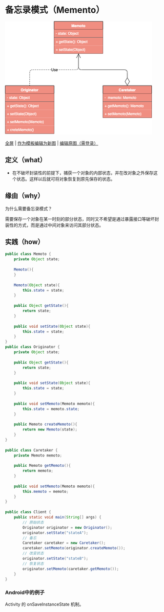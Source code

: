 # 备忘录模式（Memento）

![备忘录模式](https://raw.githubusercontent.com/CodePoem/VDesignPatterns/master/docs/drawio/Memento.png)

<a href = "https://www.draw.io/?lightbox=1#Uhttps://raw.githubusercontent.com/CodePoem/VDesignPatterns/master/docs/drawio/Memento.png">全屏</a> |
<a href = "https://www.draw.io/#Uhttps://raw.githubusercontent.com/CodePoem/VDesignPatterns/master/docs/drawio/Memento.png">作为模板编辑为新图</a> |
<a href = "https://www.draw.io/#HCodePoem/VDesignPatterns/master/docs/drawio/Memento.drawio">编辑原图（需登录）</a>

## 定义（what）

- 在不破坏封装性的前提下，捕获一个对象的内部状态，并在改对象之外保存这个状态。这样以后就可将对象恢复到原先保存的状态。

## 缘由（why）

为什么需要备忘录模式？

需要保存一个对象在某一时刻的部分状态，同时又不希望是通过暴露接口等破坏封装性的方式，而是通过中间对象来访问其部分状态。

## 实践（how）

```java
public class Memoto {
    private Object state;

    Memoto(){
    }

    Memoto(Object state){
        this.state = state;
    }

    public Object getState(){
        return state;
    }

    public void setState(Object state){
        this.state = state;
    }
}
public class Originator {
    private Object state;

    public Object getState(){
        return state;
    }

    public void setState(Object state){
        this.state = state;
    }

    public void setMemoto(Memoto memoto){
        this.state = memoto.state;
    }

    public Memoto createMemoto(){
        return new Memoto(state);
    }
}

public class Caretaker {
    private Memoto memoto;

    public Memoto getMemoto(){
        return memoto;
    }

    public void setMemoto(Memoto memoto){
        this.memoto = memoto;
    }
}

public class Client {
    public static void main(String[] args) {
        // 原始状态
        Originator originator = new Originator();
        originator.setState("stateA");
        // 备忘
        Caretaker caretaker = new Caretaker();
        caretaker.setMemoto(originator.createMemoto());
        // 改变状态
        originator.setState("stateB");
        // 恢复状态
        originator.setMemoto(caretaker.getMemoto());
    }
}
```

### Android中的例子

Activity 的 onSaveInstanceState 机制。

